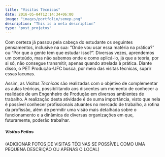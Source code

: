 ```yaml
---
title: "Visitas Técnicas"
date: 2018-05-04T12:14:34+06:00
image: "images/portfolio/semep.png"
description: "This is a meta description"
type: "post_projetos"
---
```



Com certeza já passou pela cabeça do estudante os seguintes pensamentos, inclusive
na sua: “Onde vou usar essa matéria na prática?” ou “Por que a gente tem que estudar
isso?”. Diversas vezes, aprendemos um conteúdo, mas não sabemos onde e como
aplicá-lo, já que a teoria, por si só, não consegue transmitir, apenas quando atrelada à prática.
Diante disso, o PET Produção-UFC busca, por meio das visitas técnicas, suprir essas
lacunas.

Assim, as _Visitas Técnicas_ são realizadas com o objetivo de complementar as aulas
teóricas, possibilitando aos discentes um momento de conhecer a realidade de um
Engenheiro de Produção em diversos ambientes de trabalho. A realização desta
atividade é de suma importância, visto que nela é possível conhecer profissionais
atuantes no mercado de trabalho, a rotina da profissão, além de permitir uma visão
mais detalhada sobre o funcionamento e a dinâmica de diversas organizações em que,
futuramente, poderão trabalhar.

##### Visitas Feitas

(ADICIONAR FOTOS DE VISITAS TÉCINAS SE POSSÍVEL COMO UMA PEQUENA DESCRIÇÃO OU APENAS O LOCAL)

